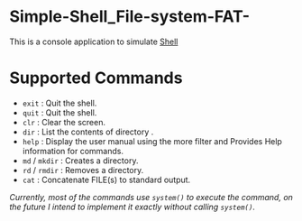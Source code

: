 # Simple-Shell_File-system-FAT-

This is a console application to simulate [Shell](https://en.wikipedia.org/wiki/Shell_(computing))

# Supported Commands
* `exit` : Quit the shell.
* `quit` : Quit the shell.
* `clr` : Clear the screen.
* `dir` : List the contents of directory .
* `help` : Display the user manual using the more filter and Provides Help information for commands.
* `md` / `mkdir` : Creates a directory.
* `rd` / `rmdir` : Removes a directory.
* `cat` : Concatenate FILE(s) to standard output.

*Currently, most of the commands use `system()` to execute the command, on the future I intend to implement it exactly without calling `system()`.*

